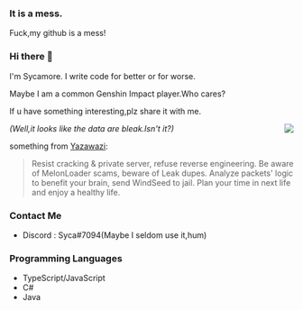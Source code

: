 ### It is a mess.
Fuck,my github is a mess!

### Hi there 👋
I'm Sycamore. I write code for better or for worse.

Maybe I am a common Genshin Impact player.Who cares?

If u have something interesting,plz share it with me.

<img align="right" src="https://github-readme-stats.vercel.app/api?username=Sycamore0&theme=darcula&show_icons=true&count_private=true">

*(Well,it looks like the data are bleak.Isn't it?)*

something from [Yazawazi](https://github.com/Yazawazi):

> Resist cracking & private server, refuse reverse engineering.
>Be aware of MelonLoader scams, beware of Leak dupes. 
>Analyze packets' logic to benefit your brain, 
>send WindSeed to jail. 
>Plan your time in next life and enjoy a healthy life.

### Contact Me
- Discord : Syca#7094(Maybe I seldom use it,hum)

### Programming Languages
 - TypeScript/JavaScript
 - C#
 - Java
